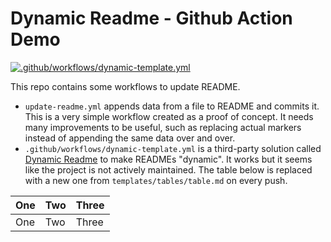# Dynamic Readme - **Github Action** Demo

[![.github/workflows/dynamic-template.yml](https://github.com/f-hollow/demo-action-dynamic-readme/actions/workflows/dynamic-template.yml/badge.svg)](https://github.com/f-hollow/demo-action-dynamic-readme/actions/workflows/dynamic-template.yml)

This repo contains some workflows to update README.

- `update-readme.yml` appends data from a file to README and commits it. This is a very simple workflow created as a proof of concept. It needs many improvements to be useful, such as replacing actual markers instead of appending the same data over and over.
- `.github/workflows/dynamic-template.yml` is a third-party solution called [Dynamic Readme](https://github.com/marketplace/actions/dynamic-readme) to make READMEs "dynamic". It works but it seems like the project is not actively maintained. The table below is replaced with a new one from `templates/tables/table.md` on every push.

<!-- START ./tables/table.md -->
| One | Two | Three |
| --- | --- | --- |
| One | Two | Three |

<!-- END ./tables/table.md -->
